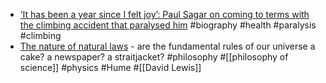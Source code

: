 - [‘It has been a year since I felt joy’: Paul Sagar on coming to terms with the climbing accident that paralysed him](https://www.theguardian.com/world/2024/nov/17/it-has-been-a-year-since-i-felt-joy-paul-sagar-on-coming-to-terms-with-the-climbing-accident-that-paralysed-him) #biography #health #paralysis #climbing
- [The nature of natural laws](https://aeon.co/essays/on-seeing-the-laws-of-nature-as-a-recipe-or-a-news-report) - are the fundamental rules of our universe a cake? a newspaper? a straitjacket? #philosophy #[[philosophy of science]] #physics #Hume #[[David Lewis]]